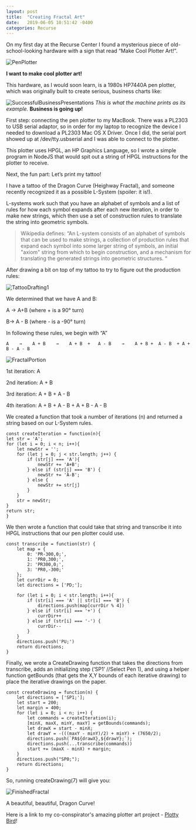 ```yaml
---
layout: post
title:  "Creating Fractal Art"
date:   2019-06-05 10:51:42 -0400
categories: Recurse
---
```



On my first day at the Recurse Center I found a mysterious piece of old-school-looking hardware with a sign that read “Make Cool Plotter Art!”.

![PenPlotter](/writing/images/PenPlotter.JPG)

**I want to make cool plotter art!**

This hardware, as I would soon learn, is a 1980s HP7440A pen plotter, which was originally built to create serious, business charts like:

![SuccessfulBusinessPresentations](/writing/images/SuccessfulBusinessPresentations.JPG)
*This is what the machine prints as its example.* **Business is going up!** 


First step: connecting the pen plotter to my MacBook. There was a PL2303 to USB serial adaptor, so in order for my laptop to recognize the device I needed to download a PL2303 Mac OS X Driver. Once I did, the serial port showed up at /dev/tty.usbserial and I was able to connect to the plotter.

This plotter uses HPGL, an HP Graphics Language, so I wrote a simple program in NodeJS that would spit out a string of HPGL instructions for the plotter to receive.

Next, the fun part: Let’s print my tattoo!

I have a tattoo of the Dragon Curve (Heighway Fractal), and someone recently recognized it as a possible L-System (spoiler: it is!). 

L-systems work such that you have an alphabet of symbols and a list of rules for how each symbol expands after each new iteration, in order to make new strings, which then use a set of construction rules to translate the string into geometric symbols. 

>Wikipedia defines: “An L-system consists of an alphabet of symbols that can be used to make strings, 
a collection of production rules that expand each symbol into some larger string of symbols, an initial "axiom" string from which to begin construction, and a mechanism for translating the generated strings into geometric structures. “


After drawing a bit on top of my tattoo to try to figure out the production rules:


![TattooDrafting1](/writing/images/TattooDrafting1.JPG)


 
We determined that we have A and B:

A → A+B (where + is a 90° turn)

B→ A - B (where - is a -90° turn)

In following these rules, we begin with “A”
  
    A    →    A + B    →    A + B  +   A - B    →    A + B +  A - B  + A + B - A - B 

![FractalPortion](/writing/images/FractalPortion.png)




1st iteration: A

2nd iteration: A + B

3rd iteration: A + B  +   A - B

4th iteration: A + B +  A - B  + A + B - A - B


We created a function that took a number of iterations (n) and returned a string based on our L-System rules. 

    const createIteration = function(n){
    let str = 'A';
    for (let i = 0; i < n; i++){
        let newStr = '';
        for (let j = 0; j < str.length; j++) {
            if (str[j] === 'A'){
                newStr += 'A+B';
            } else if (str[j] === 'B') {
                newStr += 'A-B';
            } else {
                newStr += str[j]
            }
        }
        str = newStr;
    }
    return str;
    }

We then wrote a function that could take that string and transcribe it into HPGL instructions that our pen plotter could use.


    const transcribe = function(str) {
        let map = {
            0: 'PR-300,0;',
            1: 'PR0,300;',
            2: 'PR300,0;',
            3: 'PR0,-300;'
        };
        let currDir = 0;
        let directions = ['PD;'];

        for (let i = 0; i < str.length; i++){
            if (str[i] === 'A' || str[i] === 'B') {
                directions.push(map[currDir % 4])
            } else if (str[i] === '+') {
                currDir++
            } else if (str[i] === '-') {
                currDir--
            }
        }
        directions.push('PU;')
        return directions;
    }

Finally, we wrote a CreateDrawing function that takes the directions from transcribe, adds an initializing step (‘SP1’ //Select Pen 1), and using a helper function getBounds (that gets the X,Y bounds of each iterative drawing) to place the iterative drawings on the paper. 

    const createDrawing = function(n) {
        let directions = ['SP1;'];
        let start = 200;
        let margin = 400;
        for (let i = 0; i < n; i++) {
            let commands = createIteration(i);
            [minX, maxX, minY, maxY] = getBounds(commands);
            let drawX = start - minX;
            let drawY = -(((maxY - minY)/2) + minY) + (7650/2);
            directions.push(`PA${drawX},${drawY};`);
            directions.push(...transcribe(commands))
            start += (maxX - minX) + margin;
        }
        directions.push("SP0;");
        return directions;
    }

So, running createDrawing(7) will give you:


![FinishedFractal](/writing/images/FinishedFractal.JPG)


A beautiful, beautiful, Dragon Curve!


Here is a link to my co-conspirator's amazing plotter art project - [Plotty Bird]!

[Plotty Bird]: https://twitter.com/WAptekar/status/1133558364213063680
